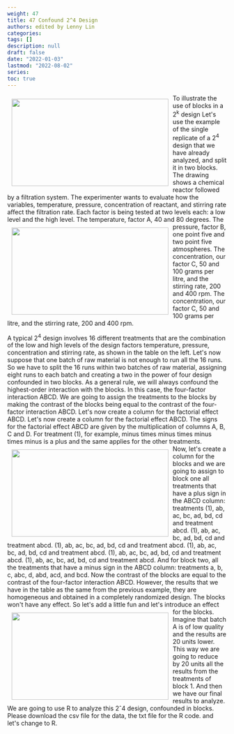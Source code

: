 ```yaml
---
weight: 47
title: 47 Confound 2^4 Design
authors: edited by Lenny Lin
categories: 
tags: []
description: null
draft: false
date: "2022-01-03"
lastmod: "2022-08-02"
series: 
toc: true
---
```





<!--more-->
<img width ="360" height= "200" src = "/docs/images/Screenshot 2022-08-04 210054.png" style ="float: left" HSPACE="10" VSPACE="10"/>
To illustrate the use of blocks in a 2<sup>k</sup> design Let's use the example of the single replicate of a 2<sup>4</sup> design that we have already analyzed, and split it in two blocks. The drawing shows a chemical reactor followed by a filtration system. The experimenter wants to evaluate how the variables, temperature, pressure, concentration of reactant, and stirring rate affect the filtration rate. Each factor is being tested at two levels each: a low level and the high level. 
<img width ="360" height= "200" src = "/docs/images/Screenshot 2022-08-04 210225.png" style ="float: left" HSPACE="10" VSPACE="10"/>
The temperature, factor A, 40 and 80 degrees. The pressure, factor B, one point five and two point five atmospheres. The concentration, our factor C, 50 and 100 grams per litre, and the stirring rate, 200 and 400 rpm. The concentration, our factor C, 50 and 100 grams per litre, and the stirring rate, 200 and 400 rpm.   
<br>  

A typical 2<sup>4</sup> design involves 16 different treatments that are the combination of the low and high levels of the design factors temperature, pressure, concentration and stirring rate, as shown in the table on the left. Let's now suppose that one batch of raw material is not enough to run all the 16 runs. So we have to split the 16 runs within two batches of raw material, assigning eight runs to each batch and creating a two in the power of four design confounded in two blocks. As a general rule, we will always confound the highest-order interaction with the blocks. In this case, the four-factor interaction ABCD. We are going to assign the treatments to the blocks by making the contrast of the blocks being equal to the contrast of the four-factor interaction ABCD. Let's now create a column for the factorial effect ABCD. Let's now create a column for the factorial effect ABCD. The signs for the factorial effect ABCD are given by the multiplication of columns A, B, C and D. For treatment (1), for example, minus times minus times minus times minus is a plus and the same applies for the other treatments.   
<img width ="360" height= "200" src = "/docs/images/Screenshot 2022-08-04 210935.png" style ="float: left" HSPACE="10" VSPACE="10"/>
Now, let's create a column for the blocks and we are going to assign to block one all treatments that have a plus sign in the ABCD column: treatments (1), ab, ac, bc, ad, bd, cd and treatment abcd. (1), ab, ac, bc, ad, bd, cd and treatment abcd. (1), ab, ac, bc, ad, bd, cd and treatment abcd. (1), ab, ac, bc, ad, bd, cd and treatment abcd. (1), ab, ac, bc, ad, bd, cd and treatment abcd. (1), ab, ac, bc, ad, bd, cd and treatment abcd. And for block two, all the treatments that have a minus sign in the ABCD column: treatments a, b, c, abc, d, abd, acd, and bcd. Now the contrast of the blocks are equal to the contrast of the four-factor interaction ABCD. However, the results that we have in the table as the same from the previous example, they are homogeneous and obtained in a completely randomized design. The blocks won't have any effect. So let's add a little fun and let's introduce an effect for the blocks. 
<img width ="360" height= "200" src = "/docs/images/Screenshot 2022-08-04 211547.png" style ="float: left" HSPACE="10" VSPACE="10"/>
Imagine that batch A is of low quality and the results are 20 units lower. This way we are going to reduce by 20 units all the results from the treatments of block 1. And then we have our final results to analyze. We are going to use R to analyze this 2ˆ4 design, confounded in blocks. Please download the csv file for the data, the txt file for the R code. and let's change to R. 